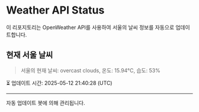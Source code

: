 
# Weather API Status

이 리포지토리는 OpenWeather API를 사용하여 서울의 날씨 정보를 자동으로 업데이트합니다.

## 현재 서울 날씨
> 서울의 현재 날씨: overcast clouds, 온도: 15.94°C, 습도: 53%

⏳ 업데이트 시간: 2025-05-12 21:40:28 (UTC)

---
자동 업데이트 봇에 의해 관리됩니다.
